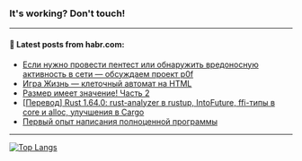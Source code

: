 ### It's working? Don't touch!

---
<!--
#### 🛠️ Technical stack:

![C++](https://img.shields.io/badge/C++-informational?logo=c%2B%2B&style=flat&logoColor=white&color=9C033A)
![Java](https://img.shields.io/badge/Java-informational?logo=java&style=flat&logoColor=white&color=007396)
![Kotlin](https://img.shields.io/badge/Kotlin-informational?logo=Kotlin&style=flat&logoColor=white&color=0095D5)
![JS](https://img.shields.io/badge/JS-informational?logo=javaScript&style=flat&logoColor=black&color=F7Df1E) <br>
![HTML5](https://img.shields.io/badge/HTML5-informational?logo=html5&style=flat&logoColor=white&color=E34F26)
![CSS3](https://img.shields.io/badge/CSS3-informational?logo=css3&style=flat&logoColor=white&color=157286)
![Sass](https://img.shields.io/badge/Saas-informational?logo=sass&style=flat&logoColor=white&color=hotpink)
![PHP](https://img.shields.io/badge/PHP-informational?logo=php&style=flat&logoColor=white&color=777BB4) <br>
![WebPAck](https://img.shields.io/badge/WebPack-informational?logo=webPack&style=flat&logoColor=white&color=FF6F00)
![Bootstrap](https://img.shields.io/badge/Bootstrap-informational?logo=Bootstrap&style=flat&logoColor=white&color=7952B3)
![MySQL](https://img.shields.io/badge/MySQL-informational?logo=MySQL&style=flat&logoColor=white&color=00f) <br>
![NodeJS](https://img.shields.io/badge/NodeJS-informational?logo=node.js&style=flat&logoColor=white&color=43853D)
![Spring](https://img.shields.io/badge/Spring-informational?logo=Spring&style=flat&logoColor=white&color=0A9EDC)
![Angular](https://img.shields.io/badge/Vue-informational?logo=vue.js&style=flat&logoColor=white&color=red)
![Git](https://img.shields.io/badge/Git-informational?logo=git&style=flat&logoColor=white&color=darkorange)

___
-->

#### 💬 Latest posts from habr.com:

<!-- BLOG-POST-LIST:START -->
- [Если нужно провести пентест или обнаружить вредоносную активность в сети — обсуждаем проект p0f](https://habr.com/ru/post/689850/?utm_source=habrahabr&utm_medium=rss&utm_campaign=689850)
- [Игра Жизнь — клеточный автомат на HTML](https://habr.com/ru/post/689918/?utm_source=habrahabr&utm_medium=rss&utm_campaign=689918)
- [Размер имеет значение! Часть 2](https://habr.com/ru/post/688760/?utm_source=habrahabr&utm_medium=rss&utm_campaign=688760)
- [[Перевод] Rust 1.64.0: rust-analyzer в rustup, IntoFuture, ffi-типы в core и alloc, улучшения в Cargo](https://habr.com/ru/post/689876/?utm_source=habrahabr&utm_medium=rss&utm_campaign=689876)
- [Первый опыт написания полноценной программы](https://habr.com/ru/post/689846/?utm_source=habrahabr&utm_medium=rss&utm_campaign=689846)
<!-- BLOG-POST-LIST:END -->

---

[![Top Langs](https://github-readme-stats.vercel.app/api/top-langs/?username=zloylis&layout=compact&hide_border=true&theme=dracula)](https://github.com/zloylis)
